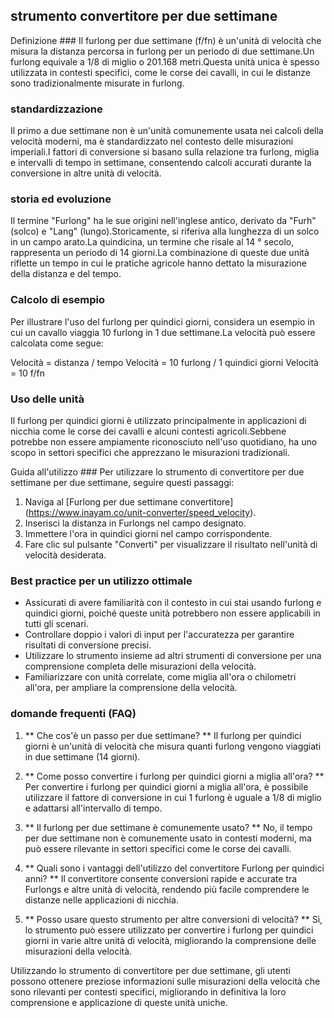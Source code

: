 ## strumento convertitore per due settimane

Definizione ###
Il furlong per due settimane (f/fn) è un'unità di velocità che misura la distanza percorsa in furlong per un periodo di due settimane.Un furlong equivale a 1/8 di miglio o 201.168 metri.Questa unità unica è spesso utilizzata in contesti specifici, come le corse dei cavalli, in cui le distanze sono tradizionalmente misurate in furlong.

### standardizzazione
Il primo a due settimane non è un'unità comunemente usata nei calcoli della velocità moderni, ma è standardizzato nel contesto delle misurazioni imperiali.I fattori di conversione si basano sulla relazione tra furlong, miglia e intervalli di tempo in settimane, consentendo calcoli accurati durante la conversione in altre unità di velocità.

### storia ed evoluzione
Il termine "Furlong" ha le sue origini nell'inglese antico, derivato da "Furh" (solco) e "Lang" (lungo).Storicamente, si riferiva alla lunghezza di un solco in un campo arato.La quindicina, un termine che risale al 14 ° secolo, rappresenta un periodo di 14 giorni.La combinazione di queste due unità riflette un tempo in cui le pratiche agricole hanno dettato la misurazione della distanza e del tempo.

### Calcolo di esempio
Per illustrare l'uso del furlong per quindici giorni, considera un esempio in cui un cavallo viaggia 10 furlong in 1 due settimane.La velocità può essere calcolata come segue:

Velocità = distanza / tempo
Velocità = 10 furlong / 1 quindici giorni
Velocità = 10 f/fn

### Uso delle unità
Il furlong per quindici giorni è utilizzato principalmente in applicazioni di nicchia come le corse dei cavalli e alcuni contesti agricoli.Sebbene potrebbe non essere ampiamente riconosciuto nell'uso quotidiano, ha uno scopo in settori specifici che apprezzano le misurazioni tradizionali.

Guida all'utilizzo ###
Per utilizzare lo strumento di convertitore per due settimane per due settimane, seguire questi passaggi:
1. Naviga al [Furlong per due settimane convertitore] (https://www.inayam.co/unit-converter/speed_velocity).
2. Inserisci la distanza in Furlongs nel campo designato.
3. Immettere l'ora in quindici giorni nel campo corrispondente.
4. Fare clic sul pulsante "Converti" per visualizzare il risultato nell'unità di velocità desiderata.

### Best practice per un utilizzo ottimale
- Assicurati di avere familiarità con il contesto in cui stai usando furlong e quindici giorni, poiché queste unità potrebbero non essere applicabili in tutti gli scenari.
- Controllare doppio i valori di input per l'accuratezza per garantire risultati di conversione precisi.
- Utilizzare lo strumento insieme ad altri strumenti di conversione per una comprensione completa delle misurazioni della velocità.
- Familiarizzare con unità correlate, come miglia all'ora o chilometri all'ora, per ampliare la comprensione della velocità.

### domande frequenti (FAQ)

1. ** Che cos'è un passo per due settimane? **
Il furlong per quindici giorni è un'unità di velocità che misura quanti furlong vengono viaggiati in due settimane (14 giorni).

2. ** Come posso convertire i furlong per quindici giorni a miglia all'ora? **
Per convertire i furlong per quindici giorni a miglia all'ora, è possibile utilizzare il fattore di conversione in cui 1 furlong è uguale a 1/8 di miglio e adattarsi all'intervallo di tempo.

3. ** Il furlong per due settimane è comunemente usato? **
No, il tempo per due settimane non è comunemente usato in contesti moderni, ma può essere rilevante in settori specifici come le corse dei cavalli.

4. ** Quali sono i vantaggi dell'utilizzo del convertitore Furlong per quindici anni? **
Il convertitore consente conversioni rapide e accurate tra Furlongs e altre unità di velocità, rendendo più facile comprendere le distanze nelle applicazioni di nicchia.

5. ** Posso usare questo strumento per altre conversioni di velocità? **
Sì, lo strumento può essere utilizzato per convertire i furlong per quindici giorni in varie altre unità di velocità, migliorando la comprensione delle misurazioni della velocità.

Utilizzando lo strumento di convertitore per due settimane, gli utenti possono ottenere preziose informazioni sulle misurazioni della velocità che sono rilevanti per contesti specifici, migliorando in definitiva la loro comprensione e applicazione di queste unità uniche.